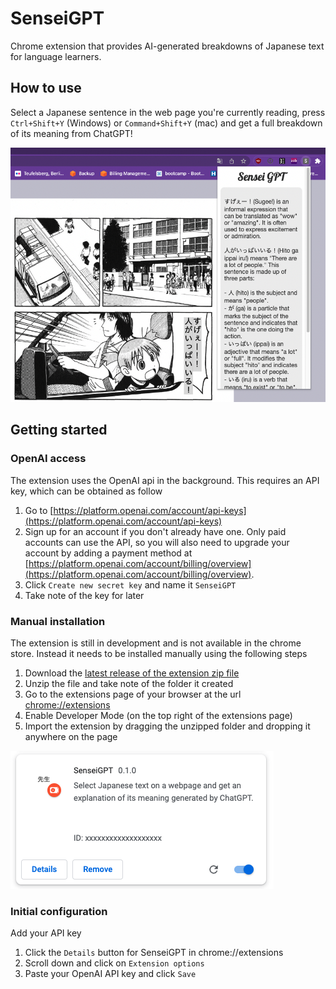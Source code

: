 # SenseiGPT
Chrome extension that provides AI-generated breakdowns of Japanese text for language learners.

## How to use

Select a Japanese sentence in the web page you're currently reading, press `Ctrl+Shift+Y` (Windows) or `Command+Shift+Y` (mac) and get a full breakdown of its meaning from ChatGPT!

![Screenshot of SenseiGPT in action - explaining text in a manga reader application.](img/screenshot1.png)

## Getting started

### OpenAI access
The extension uses the OpenAI api in the background. This requires an API key, which can be obtained as follow
1. Go to [https://platform.openai.com/account/api-keys](https://platform.openai.com/account/api-keys)
2. Sign up for an account if you don't already have one. Only paid accounts can use the API, so you will also need to upgrade your account by adding a payment method at [https://platform.openai.com/account/billing/overview](https://platform.openai.com/account/billing/overview).
3. Click `Create new secret key` and name it `SenseiGPT`
4. Take note of the key for later

### Manual installation

The extension is still in development and is not available in the chrome store. Instead it needs to be installed manually using the following steps

1. Download the [latest release of the extension zip file](https://github.com/ceno/sensei-gpt/releases/download/v0.1/sensei-gpt-0.1.zip)
2. Unzip the file and take note of the folder it created
3. Go to the extensions page of your browser at the url [chrome://extensions](chrome://extensions)
4. Enable Developer Mode (on the top right of the extensions page)
5. Import the extension by dragging the unzipped folder and dropping it anywhere on the page

![Screenshot of SenseiGPT installed in the browser.](img/extension_screenshot.png)

### Initial configuration

Add your API key
1. Click the `Details` button for SenseiGPT in chrome://extensions
2. Scroll down and click on `Extension options`
3. Paste your OpenAI API key and click `Save`

